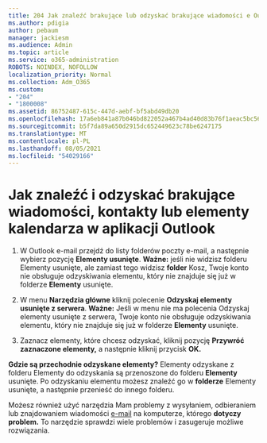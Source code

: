 ```yaml
---
title: 204 Jak znaleźć brakujące lub odzyskać brakujące wiadomości e Outlook, kalendarz lub kontakty
ms.author: pdigia
author: pebaum
manager: jackiesm
ms.audience: Admin
ms.topic: article
ms.service: o365-administration
ROBOTS: NOINDEX, NOFOLLOW
localization_priority: Normal
ms.collection: Adm_O365
ms.custom:
- "204"
- "1800008"
ms.assetid: 86752487-615c-447d-aebf-bf5abd49db20
ms.openlocfilehash: 17a6eb841a87b046bd822052a467b4ad40d83b76f1aeac5bc56bea29b4d9a755
ms.sourcegitcommit: b5f7da89a650d2915dc652449623c78be6247175
ms.translationtype: MT
ms.contentlocale: pl-PL
ms.lasthandoff: 08/05/2021
ms.locfileid: "54029166"
---
```

# <a name="how-to-find-and-recover-missing-messages-contacts-or-calendar-items-in-outlook"></a>Jak znaleźć i odzyskać brakujące wiadomości, kontakty lub elementy kalendarza w aplikacji Outlook

1. W Outlook e-mail przejdź do listy folderów poczty e-mail, a następnie wybierz pozycję **Elementy usunięte**. **Ważne:** jeśli nie widzisz folderu Elementy usunięte, ale  zamiast tego widzisz **folder** Kosz, Twoje konto nie obsługuje odzyskiwania elementu, który nie znajduje się już w folderze **Elementy** usunięte.

2. W menu **Narzędzia główne** kliknij polecenie **Odzyskaj elementy usunięte z serwera**. **Ważne:** Jeśli w  menu nie ma polecenia Odzyskaj elementy usunięte z serwera, Twoje konto nie obsługuje odzyskiwania elementu, który nie znajduje się już w folderze **Elementy** usunięte.

3. Zaznacz elementy, które chcesz odzyskać, kliknij pozycję **Przywróć zaznaczone elementy,** a następnie kliknij przycisk **OK.**

**Gdzie są przechodnie odzyskane elementy?** Elementy odzyskane z folderu Elementy do odzyskania są przenoszone do folderu **Elementy** usunięte. Po odzyskaniu elementu możesz znaleźć go w **folderze** Elementy usunięte, a następnie przenieść do innego folderu.

Możesz również użyć narzędzia Mam problemy z wysyłaniem, odbieraniem lub znajdowaniem wiadomości [e-mail](https://aka.ms/SaRA-OutlookSendReceive) na komputerze, którego **dotyczy problem.** To narzędzie sprawdzi wiele problemów i zasugeruje możliwe rozwiązania.
